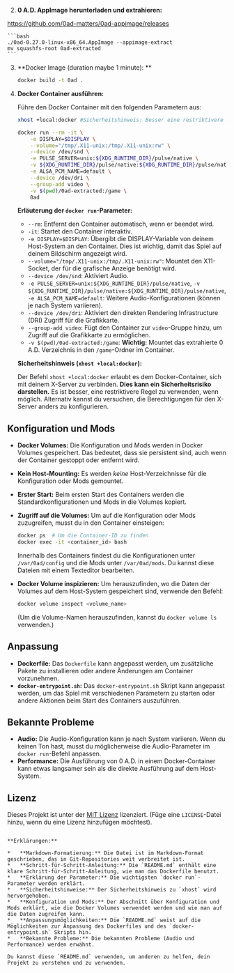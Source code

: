 2.  **0 A.D. AppImage herunterladen und extrahieren:**

https://github.com/0ad-matters/0ad-appimage/releases

    ```bash
    ./0ad-0.27.0-linux-x86_64.AppImage --appimage-extract
    mv squashfs-root 0ad-extracted
    ```

3.  **Docker Image (duration maybe 1 minute): **

    ```bash
    docker build -t 0ad .
    ```

4.  **Docker Container ausführen:**

    Führe den Docker Container mit den folgenden Parametern aus:

    ```bash
    xhost +local:docker #Sicherheitshinweis: Besser eine restriktivere Regel verwenden

    docker run --rm -it \
        -e DISPLAY=$DISPLAY \
        --volume="/tmp/.X11-unix:/tmp/.X11-unix:rw" \
        --device /dev/snd \
        -e PULSE_SERVER=unix:${XDG_RUNTIME_DIR}/pulse/native \
        -v ${XDG_RUNTIME_DIR}/pulse/native:${XDG_RUNTIME_DIR}/pulse/native \
        -e ALSA_PCM_NAME=default \
        --device /dev/dri \
        --group-add video \
        -v $(pwd)/0ad-extracted:/game \
        0ad
    ```

    **Erläuterung der `docker run`-Parameter:**

    *   `--rm`:  Entfernt den Container automatisch, wenn er beendet wird.
    *   `-it`:  Startet den Container interaktiv.
    *   `-e DISPLAY=$DISPLAY`: Übergibt die DISPLAY-Variable von deinem Host-System an den Container.  Dies ist wichtig, damit das Spiel auf deinem Bildschirm angezeigt wird.
    *   `--volume="/tmp/.X11-unix:/tmp/.X11-unix:rw"`:  Mountet den X11-Socket, der für die grafische Anzeige benötigt wird.
    *   `--device /dev/snd`: Aktiviert Audio.
    *   `-e PULSE_SERVER=unix:${XDG_RUNTIME_DIR}/pulse/native`, `-v ${XDG_RUNTIME_DIR}/pulse/native:${XDG_RUNTIME_DIR}/pulse/native`, `-e ALSA_PCM_NAME=default`:  Weitere Audio-Konfigurationen (können je nach System variieren).
    *   `--device /dev/dri`: Aktiviert den direkten Rendering Infrastructure (DRI) Zugriff für die Grafikkarte.
    *   `--group-add video`: Fügt den Container zur `video`-Gruppe hinzu, um Zugriff auf die Grafikkarte zu ermöglichen.
    *   `-v $(pwd)/0ad-extracted:/game`:  **Wichtig:**  Mountet das extrahierte 0 A.D. Verzeichnis in den `/game`-Ordner im Container.

    **Sicherheitshinweis (`xhost +local:docker`):**

    Der Befehl `xhost +local:docker` erlaubt es dem Docker-Container, sich mit deinem X-Server zu verbinden.  **Dies kann ein Sicherheitsrisiko darstellen.** Es ist besser, eine restriktivere Regel zu verwenden, wenn möglich.  Alternativ kannst du versuchen, die Berechtigungen für den X-Server anders zu konfigurieren.

## Konfiguration und Mods

*   **Docker Volumes:** Die Konfiguration und Mods werden in Docker Volumes gespeichert.  Das bedeutet, dass sie persistent sind, auch wenn der Container gestoppt oder entfernt wird.
*   **Kein Host-Mounting:** Es werden *keine* Host-Verzeichnisse für die Konfiguration oder Mods gemountet.
*   **Erster Start:** Beim ersten Start des Containers werden die Standardkonfigurationen und Mods in die Volumes kopiert.
*   **Zugriff auf die Volumes:** Um auf die Konfiguration oder Mods zuzugreifen, musst du in den Container einsteigen:

    ```bash
    docker ps  # Um die Container-ID zu finden
    docker exec -it <container_id> bash
    ```

    Innerhalb des Containers findest du die Konfigurationen unter `/var/0ad/config` und die Mods unter `/var/0ad/mods`. Du kannst diese Dateien mit einem Texteditor bearbeiten.

*   **Docker Volume inspizieren:** Um herauszufinden, wo die Daten der Volumes auf dem Host-System gespeichert sind, verwende den Befehl:

    ```bash
    docker volume inspect <volume_name>
    ```

    (Um die Volume-Namen herauszufinden, kannst du `docker volume ls` verwenden.)

## Anpassung

*   **Dockerfile:** Das `Dockerfile` kann angepasst werden, um zusätzliche Pakete zu installieren oder andere Änderungen am Container vorzunehmen.
*   **`docker-entrypoint.sh`:** Das `docker-entrypoint.sh` Skript kann angepasst werden, um das Spiel mit verschiedenen Parametern zu starten oder andere Aktionen beim Start des Containers auszuführen.

## Bekannte Probleme

*   **Audio:** Die Audio-Konfiguration kann je nach System variieren. Wenn du keinen Ton hast, musst du möglicherweise die Audio-Parameter im `docker run`-Befehl anpassen.
*   **Performance:** Die Ausführung von 0 A.D. in einem Docker-Container kann etwas langsamer sein als die direkte Ausführung auf dem Host-System.

## Lizenz

Dieses Projekt ist unter der [MIT Lizenz](LICENSE) lizenziert. (Füge eine `LICENSE`-Datei hinzu, wenn du eine Lizenz hinzufügen möchtest).
```

**Erklärungen:**

*   **Markdown-Formatierung:** Die Datei ist im Markdown-Format geschrieben, das in Git-Repositories weit verbreitet ist.
*   **Schritt-für-Schritt-Anleitung:** Die `README.md` enthält eine klare Schritt-für-Schritt-Anleitung, wie man das Dockerfile benutzt.
*   **Erklärung der Parameter:** Die wichtigsten `docker run`-Parameter werden erklärt.
*   **Sicherheitshinweise:** Der Sicherheitshinweis zu `xhost` wird hervorgehoben.
*   **Konfiguration und Mods:** Der Abschnitt über Konfiguration und Mods erklärt, wie die Docker Volumes verwendet werden und wie man auf die Daten zugreifen kann.
*   **Anpassungsmöglichkeiten:** Die `README.md` weist auf die Möglichkeiten zur Anpassung des Dockerfiles und des `docker-entrypoint.sh` Skripts hin.
*   **Bekannte Probleme:** Die bekannten Probleme (Audio und Performance) werden erwähnt.

Du kannst diese `README.md` verwenden, um anderen zu helfen, dein Projekt zu verstehen und zu verwenden.
